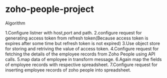 # zoho-people-project
Algorithm

1.Configure listner with host,port and path.
2.configure request for generating access token from refresh token(Because access token is expires after some time but refresh token is not expired)
3.Use object store for storing and retriving the value of access token.
4.Configure request for fetching  the details of the employee records from Zoho People using API calls.
5.map data of employee in transform message.
6.Again map the fields of employee records with respective spreadsheet.
7.Configure request for inserting employee records of zoho people into spreadsheet.


